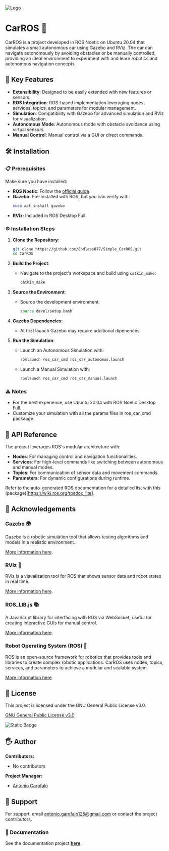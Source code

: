 ![Logo](https://github.com/Endless077/Simple-CarROS/blob/main/ros_logo.png)

# CarROS 🚗

CarROS is a project developed in ROS Noetic on Ubuntu 20.04 that simulates a small autonomous car using Gazebo and RViz. The car can navigate autonomously by avoiding obstacles or be manually controlled, providing an ideal environment to experiment with and learn robotics and autonomous navigation concepts.


## 🔑 Key Features

- **Extensibility**: Designed to be easily extended with new features or sensors.
- **ROS Integration**: ROS-based implementation leveraging nodes, services, topics, and parameters for modular management.
- **Simulation**: Compatibility with Gazebo for advanced simulation and RViz for visualization.
- **Autonomous Mode**: Autonomous mode with obstacle avoidance using virtual sensors.
- **Manual Control**: Manual control via a GUI or direct commands.


## 🛠️ Installation

### 📋 Prerequisites

Make sure you have installed:

- **ROS Noetic**: Follow the [official guide](http://wiki.ros.org/noetic/Installation/Ubuntu).
- **Gazebo**: Pre-installed with ROS, but you can verify with:
  ```bash
  sudo apt install gazebo
  ```
- **RViz**: Included in ROS Desktop Full.

### ⚙️ Installation Steps

1. **Clone the Repository**:
   ```bash
   git clone https://github.com/Endless077/Simple_CarROS.git
   cd CarROS
   ```

2. **Build the Project**:
   - Navigate to the project's workspace and build using `catkin_make`:
     ```bash
     catkin_make
     ```

3. **Source the Environment**:
   - Source the development environment:
     ```bash
     source devel/setup.bash
     ```

4. **Gazebo Dependencies**:
   - At first launch Gazebo may require additional dipenences
     
5. **Run the Simulation**:
   - Launch an Autonomous Simulation with:
     ```bash
     roslaunch ros_car_cmd ros_car_autonomus.launch
     ```
   - Launch a Manual Simulation with:
     ```bash
     roslaunch ros_car_cmd ros_car_manual.launch
     ```
     
### ⚠️ Notes

- For the best experience, use Ubuntu 20.04 with ROS Noetic Desktop Full.
- Customize your simulation with all the params files in ros_car_cmd packaage.


## 📜 API Reference

The project leverages ROS's modular architecture with:

- **Nodes**: For managing control and navigation functionalities.
- **Services**: For high-level commands like switching between autonomous and manual modes.
- **Topics**: For communication of sensor data and movement commands.
- **Parameters**: For dynamic configurations during runtime.

Refer to the auto-generated ROS documentation for a detailed list with this (package)[https://wiki.ros.org/rosdoc_lite].


## 🙏 Acknowledgements

### Gazebo 🌍

Gazebo is a robotic simulation tool that allows testing algorithms and models in a realistic environment.

[More information here](http://gazebosim.org/).

### RViz 🎨

RViz is a visualization tool for ROS that shows sensor data and robot states in real time.

[More information here](http://wiki.ros.org/rviz).

### ROS_LIB.js 📚

A JavaScript library for interfacing with ROS via WebSocket, useful for creating interactive GUIs for manual control.

[More information here](http://wiki.ros.org/roslibjs).

### Robot Operating System (ROS) 🤖

ROS is an open-source framework for robotics that provides tools and libraries to create complex robotic applications. CarROS uses nodes, topics, services, and parameters to achieve a modular and scalable system.

[More information here](http://wiki.ros.org/).


## 💾 License

This project is licensed under the GNU General Public License v3.0.

[GNU General Public License v3.0](https://www.gnu.org/licenses/gpl-3.0.en.html)

![Static Badge](https://img.shields.io/badge/UniSA-CarROS-red?style=plastic)


## 🖐 Author

**Contributors:**
- No contributors

**Project Manager:**
- [Antonio Garofalo](https://github.com/Endless077)


## 🔔 Support

For support, email [antonio.garofalo125@gmail.com](mailto:antonio.garofalo125@gmail.com) or contact the project contributors.


### 📝 Documentation

See the documentation project **[here](https://github.com/Endless077/Simple_CarROS/blob/main/docs.pptx)**.
